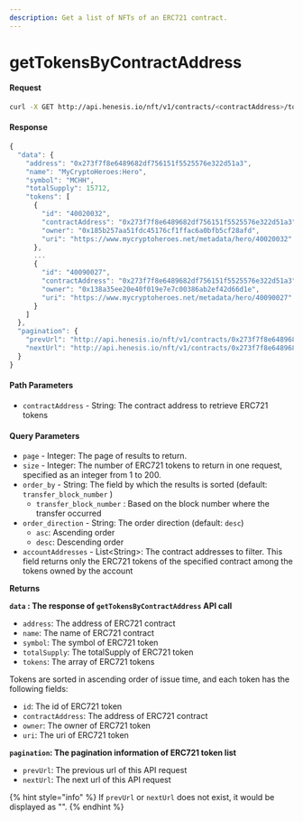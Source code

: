 ```yaml
---
description: Get a list of NFTs of an ERC721 contract.
---
```


# getTokensByContractAddress

#### Request

```bash
curl -X GET http://api.henesis.io/nft/v1/contracts/<contractAddress>/tokens?page=<page>&size=<size>&order_by=<order_by>&order_direction=<order_direction>&accountAddresses=<accountAddress1>,<accountAddress2>
```

#### Response

```javascript
{
  "data": {
    "address": "0x273f7f8e6489682df756151f5525576e322d51a3",
    "name": "MyCryptoHeroes:Hero",
    "symbol": "MCHH",
    "totalSupply": 15712,
    "tokens": [
      {
        "id": "40020032",
        "contractAddress": "0x273f7f8e6489682df756151f5525576e322d51a3",
        "owner": "0x185b257aa51fdc45176cf1ffac6a0bfb5cf28afd",
        "uri": "https://www.mycryptoheroes.net/metadata/hero/40020032"
      },
      ...
      {
        "id": "40090027",
        "contractAddress": "0x273f7f8e6489682df756151f5525576e322d51a3",
        "owner": "0x138a35ee20e40f019e7e7c00386ab2ef42d66d1e",
        "uri": "https://www.mycryptoheroes.net/metadata/hero/40090027"
      }
    ]
  },
  "pagination": {
    "prevUrl": "http://api.henesis.io/nft/v1/contracts/0x273f7f8e6489682df756151f5525576e322d51a3/tokens?page=0&size=15&order_by=transfer_block_number&order_direction=desc&accountAddresses=0x138a35ee20e40f019e7e7c00386ab2ef42d66d1e",
    "nextUrl": "http://api.henesis.io/nft/v1/contracts/0x273f7f8e6489682df756151f5525576e322d51a3/tokens?page=2&size=15&order_by=transfer_block_number&order_direction=desc&accountAddresses=0x138a35ee20e40f019e7e7c00386ab2ef42d66d1e        "
  }
}
```

#### Path Parameters

* `contractAddress` - String: The contract address to retrieve ERC721 tokens

#### Query Parameters

* `page` - Integer: The page of results to return.
* `size` - Integer: The number of ERC721 tokens to return in one request, specified as an integer from 1 to 200.
* `order_by` - String: The field by which the results is sorted \(default: `transfer_block_number` \)
  * `transfer_block_number` : Based on the block number where the transfer occurred
* `order_direction` - String: The order direction \(default: `desc`\)
  * `asc`: Ascending order
  * `desc`: Descending order
* `accountAddresses` - List&lt;String&gt;: The contract addresses to filter. This field returns only the ERC721 tokens of the specified contract among the tokens owned by the account 

**Returns**

**`data` : The response of `getTokensByContractAddress` API call**

* `address`: The address of ERC721 contract
* `name`: The name of ERC721 contract
* `symbol`: The symbol of ERC721 token
* `totalSupply`: The totalSupply of ERC721 token 
* `tokens`: The array of ERC721 tokens

Tokens are sorted in ascending order of issue time, and each token has the following fields:

* `id`: The id of ERC721 token
* `contractAddress`: The address of ERC721 contract
* `owner`: The owner of ERC721 token
* `uri`: The uri of ERC721 token

**`pagination`: The pagination information of ERC721 token list**

* `prevUrl`: The previous url of this API request
* `nextUrl`: The next url of this API request

{% hint style="info" %}
If `prevUrl` or `nextUrl` does not exist, it would be displayed as "".
{% endhint %}

